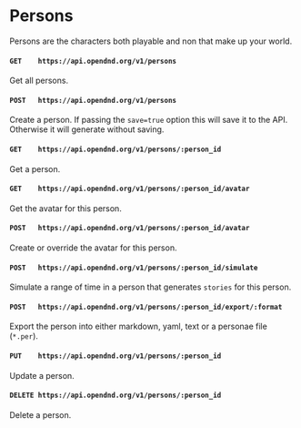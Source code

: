 # Persons
Persons are the characters both playable and non that make up your world.

#### `GET    https://api.opendnd.org/v1/persons`
Get all persons.

#### `POST   https://api.opendnd.org/v1/persons`
Create a person. If passing the `save=true` option this will save it to the API. Otherwise it will generate without saving.

#### `GET    https://api.opendnd.org/v1/persons/:person_id`
Get a person.

#### `GET    https://api.opendnd.org/v1/persons/:person_id/avatar`
Get the avatar for this person.

#### `POST   https://api.opendnd.org/v1/persons/:person_id/avatar`
Create or override the avatar for this person.

#### `POST   https://api.opendnd.org/v1/persons/:person_id/simulate`
Simulate a range of time in a person that generates `stories` for this person.

#### `POST   https://api.opendnd.org/v1/persons/:person_id/export/:format`
Export the person into either markdown, yaml, text or a personae file (`*.per`).

#### `PUT    https://api.opendnd.org/v1/persons/:person_id`
Update a person.

#### `DELETE https://api.opendnd.org/v1/persons/:person_id`
Delete a person.